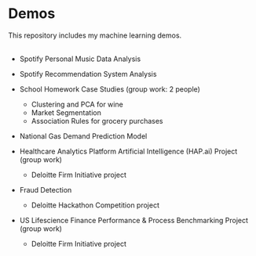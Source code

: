 # Demos
This repository includes my machine learning demos. <br/> <br/>
* Spotify Personal Music Data Analysis <br/>

* Spotify Recommendation System Analysis <br/>

* School Homework Case Studies (group work: 2 people) 
  - Clustering and PCA for wine 
  - Market Segmentation
  - Association Rules for grocery purchases <br/> 

* National Gas Demand Prediction Model

* Healthcare Analytics Platform Artificial Intelligence (HAP.ai) Project (group work)
  - Deloitte Firm Initiative project

* Fraud Detection
  - Deloitte Hackathon Competition project

* US Lifescience Finance Performance & Process Benchmarking Project (group work)
  - Deloitte Firm Initiative project
